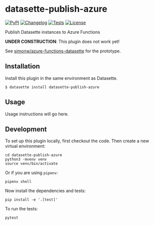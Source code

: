# datasette-publish-azure

[![PyPI](https://img.shields.io/pypi/v/datasette-publish-azure.svg)](https://pypi.org/project/datasette-publish-azure/)
[![Changelog](https://img.shields.io/github/v/release/simonw/datasette-publish-azure?include_prereleases&label=changelog)](https://github.com/simonw/datasette-publish-azure/releases)
[![Tests](https://github.com/simonw/datasette-publish-azure/workflows/Test/badge.svg)](https://github.com/simonw/datasette-publish-azure/actions?query=workflow%3ATest)
[![License](https://img.shields.io/badge/license-Apache%202.0-blue.svg)](https://github.com/simonw/datasette-publish-azure/blob/main/LICENSE)

Publish Datasette instances to Azure Functions

**UNDER CONSTRUCTION**: This plugin does not work yet!

See [simonw/azure-functions-datasette](https://github.com/simonw/azure-functions-datasette) for the prototype.

## Installation

Install this plugin in the same environment as Datasette.

    $ datasette install datasette-publish-azure

## Usage

Usage instructions will go here.

## Development

To set up this plugin locally, first checkout the code. Then create a new virtual environment:

    cd datasette-publish-azure
    python3 -mvenv venv
    source venv/bin/activate

Or if you are using `pipenv`:

    pipenv shell

Now install the dependencies and tests:

    pip install -e '.[test]'

To run the tests:

    pytest
